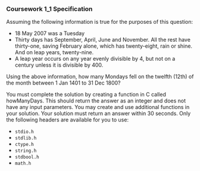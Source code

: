 ### Coursework 1_1 Specification

Assuming the following information is true for the purposes of this question:

-   18 May 2007 was a Tuesday
-   Thirty days has September, April, June and November. All the rest have thirty-one, saving February alone, which has twenty-eight, rain or shine. And on leap years, twenty-nine.
-   A leap year occurs on any year evenly divisible by 4, but not on a century unless it is divisible by 400.

Using the above information, how many Mondays fell on the twelfth (12th) of the month between 1 Jan 1401 to 31 Dec 1800?

You must complete the solution by creating a function in C called howManyDays. This should return the answer as an integer and does not have any input parameters. You may create and use additional functions in your solution. Your solution must return an answer within 30 seconds.  Only the following headers are available for you to use:

- `stdio.h`
- `stdlib.h`
- `ctype.h`
- `string.h`
- `stdbool.h`
- `math.h`